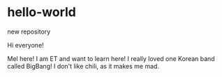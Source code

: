 # hello-world
new repository

Hi everyone!

Mel here! I am ET and want to learn here!
I really loved one Korean band called BigBang!
I don't like chili, as it makes me mad.
